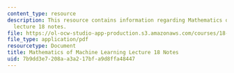 ```yaml
---
content_type: resource
description: This resource contains information regarding Mathematics of machine learning
  lecture 18 notes.
file: https://ol-ocw-studio-app-production.s3.amazonaws.com/courses/18-657-mathematics-of-machine-learning-fall-2015/7b9dd3e7208aa3a217bfa9d8ffa48447_MIT18_657F15_L18.pdf
file_type: application/pdf
resourcetype: Document
title: Mathematics of Machine Learning Lecture 18 Notes
uid: 7b9dd3e7-208a-a3a2-17bf-a9d8ffa48447
---
```

